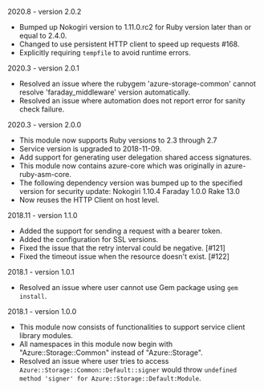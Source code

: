 2020.8 - version 2.0.2
* Bumped up Nokogiri version to 1.11.0.rc2 for Ruby version later than or equal to 2.4.0.
* Changed to use persistent HTTP client to speed up requests #168.
* Explicitly requiring `tempfile` to avoid runtime errors.

2020.3 - version 2.0.1
* Resolved an issue where the rubygem 'azure-storage-common' cannot resolve 'faraday_middleware' version automatically.
* Resolved an issue where automation does not report error for sanity check failure.

2020.3 - version 2.0.0
* This module now supports Ruby versions to 2.3 through 2.7
* Service version is upgraded to 2018-11-09.
* Add support for generating user delegation shared access signatures.
* This module now contains azure-core which was originally in azure-ruby-asm-core.
* The following dependency version was bumped up to the specified version for security update:
    Nokogiri 1.10.4
    Faraday  1.0.0
    Rake     13.0
* Now reuses the HTTP Client on host level.

2018.11 - version 1.1.0
* Added the support for sending a request with a bearer token.
* Added the configuration for SSL versions.
* Fixed the issue that the retry interval could be negative. [#121]
* Fixed the timeout issue when the resource doesn't exist. [#122]

2018.1 - version 1.0.1
* Resolved an issue where user cannot use Gem package using `gem install`.

2018.1 - version 1.0.0

* This module now consists of functionalities to support service client library modules.
* All namespaces in this module now begin with "Azure::Storage::Common" instead of "Azure::Storage".
* Resolved an issue where user tries to access `Azure::Storage::Common::Default::signer` would throw `undefined method 'signer' for Azure::Storage::Default:Module`.
